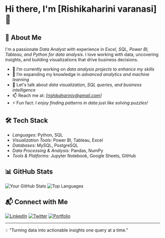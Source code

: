 # Hi there, I'm [Rishikaharini varanasi] 👋

## 🚀 About Me
I'm a passionate *Data Analyst* with experience in *Excel, SQL, Power BI, Tableau, and Python for data analysis*. I love working with data, uncovering insights, and building visualizations that drive business decisions.

- 🔭 I’m currently working on *data analysis projects to enhance my skills*
- 🌱 I’m expanding my knowledge in *advanced analytics and machine learning*
- 💬 Let's talk about *data visualization, SQL queries, and business intelligence*
- 📫 Reach me at: *[rishikahariniv@gmail.com]*
- ⚡ Fun fact: *I enjoy finding patterns in data just like solving puzzles!*

## 🛠 Tech Stack
- *Languages:* Python, SQL
- *Visualization Tools:* Power BI, Tableau, Excel
- *Databases:* MySQL, PostgreSQL
- *Data Processing & Analysis:* Pandas, NumPy
- *Tools & Platforms:* Jupyter Notebook, Google Sheets, GitHub

## 📊 GitHub Stats
![Your GitHub Stats](https://github-readme-stats.vercel.app/api?username=yourusername&show_icons=true&theme=github_dark)
![Top Languages](https://github-readme-stats.vercel.app/api/top-langs/?username=yourusername&layout=compact&theme=github_dark)

## 📬 Connect with Me
[![LinkedIn](https://img.shields.io/badge/LinkedIn-%230077B5.svg?&style=for-the-badge&logo=linkedin&logoColor=white)](https://www.linkedin.com/in/rishika-harini-varanasi/)
[![Twitter](https://img.shields.io/badge/Twitter-%231DA1F2.svg?&style=for-the-badge&logo=twitter&logoColor=white)](https://twitter.com/yourprofile)
[![Portfolio](https://img.shields.io/badge/Portfolio-%23111111.svg?&style=for-the-badge&logo=firefox&logoColor=white)](https://yourportfolio.com)

---
💡 "Turning data into actionable insights one query at a time."
